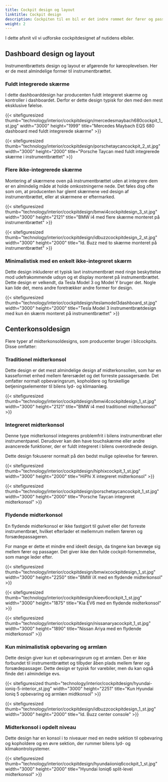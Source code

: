 ```yaml
---
title: Cockpit design og layout
linktitle: Cockpit design
description: Cockpiten til en bil er det indre rommet der fører og passasjerer samhandler med bilens funksjoner og egenskaper. Derfor er cockpitdesignet avgjørende for bilens generelle appell, ytelse, komfort og sikkerhet.
weight: 2
---
```

<!-- markdownlint-disable MD033 -->
I dette afsnit vil vi udforske cockpitdesignet af nutidens elbiler.

## Dashboard design og layout

Instrumentbrættets design og layout er afgørende for køreoplevelsen. Her er de mest almindelige former til instrumentbrættet.

### Fuldt integrerede skærme

I dette dashboarddesign har producenten fuldt integreret skærme og kontroller i dashboardet. Derfor er dette design typisk for den med den mest eksklusive følelse.

{{< sitefiguresized thumb="technology/interior/cockpitdesign/mercedesmaybach680cockpit_1_st.jpg" width="3000" height="1999" title="Mercedes Maybach EQS 680 dashboard med fuldt integrerede skærme" >}}

{{< sitefiguresized thumb="technology/interior/cockpitdesign/porschetaycancockpit_2_st.jpg" width="3000" height="2000" title="Porsche Taycan med fuldt integrerede skærme i instrumentbrættet" >}}

### Flere ikke-integrerede skærme

Montering af skærmene oven på instrumentbrættet uden at integrere dem er en almindelig måde at holde omkostningerne nede. Det føles dog ofte som om, at producenten har glemt skærmene ved design af instrumentbrættet, eller at skærmene er eftermarked.

{{< sitefiguresized thumb="technology/interior/cockpitdesign/bmwi4cockpitdesign_3_st.jpg" width="3000" height="2121" title="BMW i4 med flere skærme monteret på instrumentbrættet" >}}

{{< sitefiguresized thumb="technology/interior/cockpitdesign/idbuzzcockpitdesign_2_st.jpg" width="3000" height="2000" title="Id. Buzz med to skærme monteret på instrumentbrættet" >}}


### Minimalistisk med en enkelt ikke-integreret skærm

Dette design inkluderer et typisk lavt instrumentbræt med ringe beskyttelse mod udefrakommende udsyn og et display monteret på instrumentbrættet. Dette design er velkendt, da Tesla Model 3 og Model Y bruger det. Nogle kan lide det, mens andre foretrækker andre former for design.

{{< sitefiguresized thumb="technology/interior/cockpitdesign/teslamodel3dashboard_st.jpg" width="3000" height="2000" title="Tesla Model 3 instrumentbrætdesign med kun én skærm monteret på instrumentbrættet" >}}

## Centerkonsoldesign

Flere typer af midterkonsoldesigns, som producenter bruger i bilcockpits. Disse omfatter:

### Traditionel midterkonsol

Dette design er det mest almindelige design af midterkonsollen, som har en kasseformet enhed mellem førersædet og det forreste passagersæde. Det omfatter normalt opbevaringsrum, kopholdere og forskellige betjeningselementer til bilens lyd- og klimaanlæg.

{{< sitefiguresized thumb="technology/interior/cockpitdesign/bmwi4cockpitdesign_1_st.jpg" width="3000" height="2121" title="BMW i4 med traditionel midterkonsol" >}}

### Integreret midterkonsol

Denne type midterkonsol integreres problemfrit i bilens instrumentbræt eller instrumentpanel. Derudover kan den have touchskærme eller andre avancerede funktioner, der er fuldt integreret i bilens overordnede design.

Dette design fokuserer normalt på den bedst mulige oplevelse for føreren.

{{< sitefiguresized thumb="technology/interior/cockpitdesign/hiphixcockpit_1_st.jpg" width="3000" height="2000" title="HiPhi X integreret midterkonsol" >}}

{{< sitefiguresized thumb="technology/interior/cockpitdesign/porschetaycancockpit_1_st.jpg" width="3000" height="2000" title="Porsche Taycan integreret midterkonsol" >}}

### Flydende midterkonsol

En flydende midterkonsol er ikke fastgjort til gulvet eller det forreste instrumentbræt, hvilket efterlader et mellemrum mellem føreren og forsædepassageren.

For mange er dette et mindre end ideelt design, da tingene kan bevæge sig mellem fører og passager. Det giver ikke den fulde cockpit-fornemmelse, som mange leder efter.

{{< sitefiguresized thumb="technology/interior/cockpitdesign/bmwixcockpitdesign_1_st.jpg" width="3000" height="2250" title="BMW iX med en flydende midterkonsol" >}}

{{< sitefiguresized thumb="technology/interior/cockpitdesign/kieev6cockpit_1_st.jpg" width="3000" height="1875" title="Kia EV6 med en flydende midterkonsol" >}}

{{< sitefiguresized thumb="technology/interior/cockpitdesign/nissanaryacockpit_1_st.jpg" width="3000" height="1890" title="Nissan Ariya med en flydende midterkonsol" >}}

### Kun minimalistisk opbevaring og armlæn

Dette design giver kun et opbevaringsrum og et armlæn. Den er ikke forbundet til instrumentbrættet og tilbyder åben plads mellem fører og forsædepassager. Dette design er typisk for varebiler, men du kan også finde det i almindelige evs.

{{< sitefiguresized thumb="technology/interior/cockpitdesign/hyundai-ioniq-5-interior_st.jpg" width="3000" height="2251" title="Kun Hyundai Ioniq 5 opbevaring og armlæn midtkonsol" >}}

{{< sitefiguresized thumb="technology/interior/cockpitdesign/idbuzzcockpitdesign_1_st.jpg" width="3000" height="2000" title="Id. Buzz center console" >}}

### Midterkonsol i opdelt niveau

Dette design har en konsol i to niveauer med en nedre sektion til opbevaring og kopholdere og en øvre sektion, der rummer bilens lyd- og klimakontrolsystemer.

{{< sitefiguresized thumb="technology/interior/cockpitdesign/hyundaiioniq6cockpit_1_st.jpg" width="3000" height="2000" title="Hyundai Ioniq6 split-level midterkonsol" >}}
